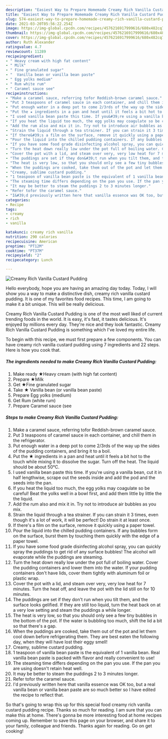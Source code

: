 ```yaml
---
description: "Easiest Way to Prepare Homemade Creamy Rich Vanilla Custard Pudding"
title: "Easiest Way to Prepare Homemade Creamy Rich Vanilla Custard Pudding"
slug: 574-easiest-way-to-prepare-homemade-creamy-rich-vanilla-custard-pudding
date: 2021-03-20T05:56:22.254Z
image: https://img-global.cpcdn.com/recipes/4576216917999616/680x482cq70/creamy-rich-vanilla-custard-pudding-recipe-main-photo.jpg
thumbnail: https://img-global.cpcdn.com/recipes/4576216917999616/680x482cq70/creamy-rich-vanilla-custard-pudding-recipe-main-photo.jpg
cover: https://img-global.cpcdn.com/recipes/4576216917999616/680x482cq70/creamy-rich-vanilla-custard-pudding-recipe-main-photo.jpg
author: Ruth Alexander
ratingvalue: 4.7
reviewcount: 11289
recipeingredient:
- " Heavy cream with high fat content"
- " Milk"
- " Fine granulated sugar"
- "  Vanilla bean or vanilla bean paste"
- " Egg yolks medium"
- " Rum white rum"
- " Caramel sauce see"
recipeinstructions:
- "Make a caramel sauce, referring tofor Reddish-brown caramel sauce."
- "Put 3 teaspoons of caramel sauce in each container, and chill them in the refrigerator."
- "Put enough water in a deep pot to come 2/3rds of the way up the sides of the pudding containers, and bring it to a boil."
- "Put the ★ ingredients in a pan and heat until it feels a bit hot to the touch while mixing it to dissolve the sugar. Turn off the heat. The liquid should be about 50°C."
- "I used vanilla bean paste this time. If you&#39;re using a vanilla bean, cut it in half lengthwise, scrape out the seeds inside and add the pod and the seeds into the pan."
- "If you heat the liquid too much, the egg yolks may coagulate so be careful! Beat the yolks well in a bowl first, and add them little by little the the liquid."
- "Add the rum also and mix it in. Try not to introduce air bubbles as you mix."
- "Strain the liquid through a tea strainer. If you can strain it 3 times, even though it&#39;s a lot of work, it will be perfect! Do strain it at least once."
- "If there&#39;s a film on the surface, remove it quickly using a paper towel."
- "Pour the liquid into the chilled pudding containers. If any bubbles form on the surface, burst them by touching them quickly with the edge of a paper towel."
- "If you have some food grade disinfecting alcohol spray, you can quickly spray the puddings to get rid of any surface bubbles! The alcohol will evaporate while the puddings are steaming."
- "Turn the heat down really low under the pot full of boiling water. Cover the pudding containers and lower them into the water. If your pudding containers don&#39;t have lids, cover them tightly with aluminum foil or plastic wrap."
- "Cover the pot with a lid, and steam over very, very low heat for 7 minutes. Turn the heat off, and leave the pot with the lid still on for 10 minutes."
- "The puddings are set if they don&#39;t run when you tilt them, and the surface looks gelified. If they are still too liquid, turn the heat back on at a very low setting and steam the puddings a while longer."
- "The heat is very low, so that you should only see a few tiny bubbles in the bottom of the pot. If the water is bubbling too much, shift the lid a bit so that there&#39;s a gap."
- "When the puddings are cooked, take them out of the pot and let them cool down before refrigerating them. They are best eaten the following day, when they will have lost their eggy smell!"
- "Creamy, sublime custard pudding."
- "1 teaspoon of vanilla bean paste is the equivalent of 1 vanilla bean. Real vanilla bean paste is packed with flavor and really convenient to use!"
- "The steaming time differs depending on the pan you use. If the pan you are using doesn&#39;t retain heat well."
- "It may be better to steam the puddings 2 to 3 minutes longer."
- "Refer tofor the caramel sauce."
- "I&#39;d previously written here that vanilla essence was OK too, but a real vanilla bean or vanilla bean paste are so much better so I have edited the recipe to reflect that."
categories:
- Recipe
tags:
- creamy
- rich
- vanilla

katakunci: creamy rich vanilla 
nutrition: 290 calories
recipecuisine: American
preptime: "PT12M"
cooktime: "PT37M"
recipeyield: "2"
recipecategory: Lunch

---
```



![Creamy Rich Vanilla Custard Pudding](https://img-global.cpcdn.com/recipes/4576216917999616/680x482cq70/creamy-rich-vanilla-custard-pudding-recipe-main-photo.jpg)

Hello everybody, hope you are having an amazing day today. Today, I will show you a way to make a distinctive dish, creamy rich vanilla custard pudding. It is one of my favorites food recipes. This time, I am going to make it a bit unique. This will be really delicious.



Creamy Rich Vanilla Custard Pudding is one of the most well liked of current trending foods in the world. It is easy, it's fast, it tastes delicious. It's enjoyed by millions every day. They're nice and they look fantastic. Creamy Rich Vanilla Custard Pudding is something which I've loved my entire life.


To begin with this recipe, we must first prepare a few components. You can have creamy rich vanilla custard pudding using 7 ingredients and 22 steps. Here is how you cook that.

<!--inarticleads1-->

##### The ingredients needed to make Creamy Rich Vanilla Custard Pudding:

1. Make ready  ★Heavy cream (with high fat content)
1. Prepare  ★Milk
1. Get  ★Fine granulated sugar
1. Take  ★ Vanilla bean (or vanilla bean paste)
1. Prepare  Egg yolks (medium)
1. Get  Rum (white rum)
1. Prepare  Caramel sauce (see




<!--inarticleads2-->

##### Steps to make Creamy Rich Vanilla Custard Pudding:

1. Make a caramel sauce, referring tofor Reddish-brown caramel sauce.
1. Put 3 teaspoons of caramel sauce in each container, and chill them in the refrigerator.
1. Put enough water in a deep pot to come 2/3rds of the way up the sides of the pudding containers, and bring it to a boil.
1. Put the ★ ingredients in a pan and heat until it feels a bit hot to the touch while mixing it to dissolve the sugar. Turn off the heat. The liquid should be about 50°C.
1. I used vanilla bean paste this time. If you&#39;re using a vanilla bean, cut it in half lengthwise, scrape out the seeds inside and add the pod and the seeds into the pan.
1. If you heat the liquid too much, the egg yolks may coagulate so be careful! Beat the yolks well in a bowl first, and add them little by little the the liquid.
1. Add the rum also and mix it in. Try not to introduce air bubbles as you mix.
1. Strain the liquid through a tea strainer. If you can strain it 3 times, even though it&#39;s a lot of work, it will be perfect! Do strain it at least once.
1. If there&#39;s a film on the surface, remove it quickly using a paper towel.
1. Pour the liquid into the chilled pudding containers. If any bubbles form on the surface, burst them by touching them quickly with the edge of a paper towel.
1. If you have some food grade disinfecting alcohol spray, you can quickly spray the puddings to get rid of any surface bubbles! The alcohol will evaporate while the puddings are steaming.
1. Turn the heat down really low under the pot full of boiling water. Cover the pudding containers and lower them into the water. If your pudding containers don&#39;t have lids, cover them tightly with aluminum foil or plastic wrap.
1. Cover the pot with a lid, and steam over very, very low heat for 7 minutes. Turn the heat off, and leave the pot with the lid still on for 10 minutes.
1. The puddings are set if they don&#39;t run when you tilt them, and the surface looks gelified. If they are still too liquid, turn the heat back on at a very low setting and steam the puddings a while longer.
1. The heat is very low, so that you should only see a few tiny bubbles in the bottom of the pot. If the water is bubbling too much, shift the lid a bit so that there&#39;s a gap.
1. When the puddings are cooked, take them out of the pot and let them cool down before refrigerating them. They are best eaten the following day, when they will have lost their eggy smell!
1. Creamy, sublime custard pudding.
1. 1 teaspoon of vanilla bean paste is the equivalent of 1 vanilla bean. Real vanilla bean paste is packed with flavor and really convenient to use!
1. The steaming time differs depending on the pan you use. If the pan you are using doesn&#39;t retain heat well.
1. It may be better to steam the puddings 2 to 3 minutes longer.
1. Refer tofor the caramel sauce.
1. I&#39;d previously written here that vanilla essence was OK too, but a real vanilla bean or vanilla bean paste are so much better so I have edited the recipe to reflect that.




So that's going to wrap this up for this special food creamy rich vanilla custard pudding recipe. Thanks so much for reading. I am sure that you can make this at home. There's gonna be more interesting food at home recipes coming up. Remember to save this page on your browser, and share it to your family, colleague and friends. Thanks again for reading. Go on get cooking!
